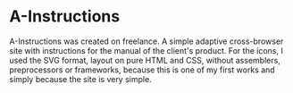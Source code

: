 # A-Instructions
A-Instructions was created on freelance. A simple adaptive cross-browser site with instructions for the manual of the client's product. For the icons, I used the SVG format, layout on pure HTML and CSS, without assemblers, preprocessors or frameworks, because this is one of my first works and simply because the site is very simple.
